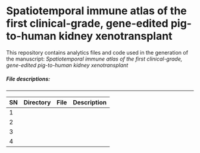# Spatiotemporal immune atlas of the first clinical-grade, gene-edited pig-to-human kidney xenotransplant

This repository contains analytics files and code used in the generation of the manuscript: *Spatiotemporal immune atlas of the first clinical-grade, gene-edited pig-to-human kidney xenotransplant*
&nbsp;
##### File descriptions:
-------------------------

| **SN** | **Directory** | **File**   | **Description** |
|----------------|------------|------------|------------|
|1||||
|2||||
|3||||
|4||||

